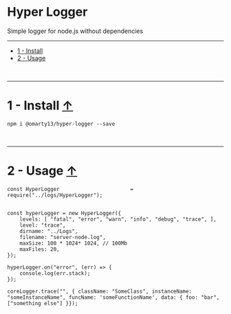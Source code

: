 <h1 id="anch_up">Hyper Logger</h1>

Simple logger for node.js without dependencies

--------------------------------------------------------------------------------

- [1 - Install](#anch_1)
- [2 - Usage](#anch_2)


<br>


--------------------------------------------------------------------------------
<!-- ~~~~~~~~~~~~~~~~~~~~~~~~~~~~~~~~~~~~~~~~~~~~~~~~~~~~~~~~~~~~~~~~~~~~~~~ -->
<h1 id="anch_1">
	1 - Install <a href="#anch_up">↑</a>
</h1>

	npm i @omarty13/hyper-logger --save


<br>


--------------------------------------------------------------------------------
<!-- ~~~~~~~~~~~~~~~~~~~~~~~~~~~~~~~~~~~~~~~~~~~~~~~~~~~~~~~~~~~~~~~~~~~~~~~ -->
<h1 id="anch_1">
	2 - Usage <a href="#anch_up">↑</a>
</h1>

	const HyperLogger                       = require("../logs/HyperLogger");


	const hyperLogger = new HyperLogger({
		levels: [ "fatal", "error", "warn", "info", "debug", "trace", ],
		level: "trace",
		dirname: "../Logs",
		filename: "server-node.log",
		maxSize: 100 * 1024* 1024, // 100Mb
		maxFiles: 20,
	});

	hyperLogger.on("error", (err) => {
		console.log(err.stack);
	});

	coreLogger.trace("", { className: "SomeClass", instanceName: "someInstanceName", funcName: 'someFunctionName', data: { foo: "bar", ["something else"] }});


<br>
